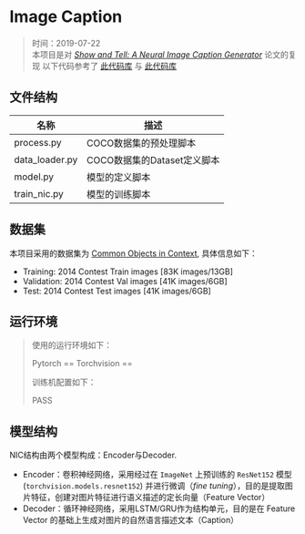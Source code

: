 # Image Caption

>  时间：2019-07-22   
>  本项目是对 [*Show and Tell: A Neural Image Caption Generator*](https://arxiv.org/abs/1411.4555) 论文的复现
>  以下代码参考了 [此代码库](https://github.com/maz0318/nlpSummerCamp2019/tree/master/week4) 与 [此代码库](https://github.com/amundv/kth-sml-project)

## 文件结构

| 名称           | 描述                        |
| -------------- | --------------------------- |
| process.py     | COCO数据集的预处理脚本      |
| data_loader.py | COCO数据集的Dataset定义脚本 |
| model.py       | 模型的定义脚本              |
| train_nic.py   | 模型的训练脚本              |

## 数据集

本项目采用的数据集为 [Common Objects in Context](http://cocodataset.org/), 具体信息如下：

- Training: 2014 Contest Train images [83K images/13GB]
- Validation: 2014 Contest Val images [41K images/6GB]
- Test: 2014 Contest Test images [41K images/6GB]

## 运行环境

> 使用的运行环境如下：
>
> Pytorch ==
> Torchvision == 
>
> 训练机配置如下：
>
> PASS

## 模型结构

NIC结构由两个模型构成：Encoder与Decoder. 

- Encoder：卷积神经网络，采用经过在 `ImageNet` 上预训练的 `ResNet152` 模型 (`torchvision.models.resnet152`) 并进行微调（*fine tuning*），目的是提取图片特征，创建对图片特征进行语义描述的定长向量（Feature Vector）
- Decoder：循环神经网络，采用LSTM/GRU作为结构单元，目的是在 Feature Vector 的基础上生成对图片的自然语言描述文本（Caption）

